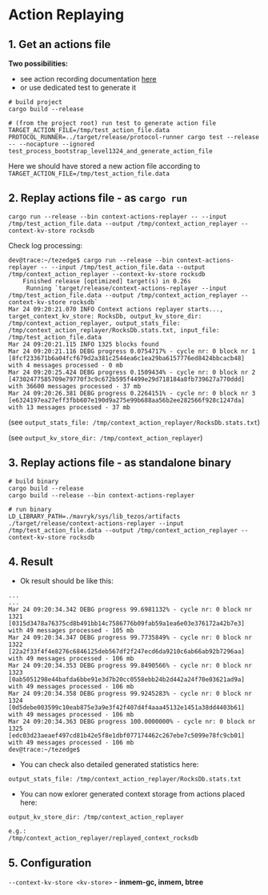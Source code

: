 # Action Replaying

## 1. Get an actions file

**Two possibilities:**
- see action recording documentation [here](action_recording.md)
- or use dedicated test to generate it
```
# build project
cargo build --release

# (from the project root) run test to generate action file
TARGET_ACTION_FILE=/tmp/test_action_file.data PROTOCOL_RUNNER=../target/release/protocol-runner cargo test --release -- --nocapture --ignored test_process_bootstrap_level1324_and_generate_action_file
```

Here we should have stored a new action file according to `TARGET_ACTION_FILE=/tmp/test_action_file.data`

## 2. Replay actions file - as `cargo run`

```
cargo run --release --bin context-actions-replayer -- --input /tmp/test_action_file.data --output /tmp/context_action_replayer --context-kv-store rocksdb
```

Check log processing:
```
dev@trace:~/tezedge$ cargo run --release --bin context-actions-replayer -- --input /tmp/test_action_file.data --output /tmp/context_action_replayer --context-kv-store rocksdb
    Finished release [optimized] target(s) in 0.26s
     Running `target/release/context-actions-replayer --input /tmp/test_action_file.data --output /tmp/context_action_replayer --context-kv-store rocksdb`
Mar 24 09:20:21.070 INFO Context actions replayer starts..., target_context_kv_store: RocksDb, output_kv_store_dir: /tmp/context_action_replayer, output_stats_file: /tmp/context_action_replayer/RocksDb.stats.txt, input_file: /tmp/test_action_file.data
Mar 24 09:20:21.115 INFO 1325 blocks found
Mar 24 09:20:21.116 DEBG progress 0.0754717% - cycle nr: 0 block nr 1 [8fcf233671b6a04fcf679d2a381c2544ea6c1ea29ba6157776ed8424bbcacb48] with 4 messages processed - 0 mb
Mar 24 09:20:25.424 DEBG progress 0.1509434% - cycle nr: 0 block nr 2 [47302477585709e79770f3c9c672b595f4499e29d718184a8fb739627a770ddd] with 36600 messages processed - 37 mb
Mar 24 09:20:26.381 DEBG progress 0.2264151% - cycle nr: 0 block nr 3 [e6324197ea27eff3fbb607e190d9a275e99b688aa56b2ee282566f928c1247da] with 13 messages processed - 37 mb
```

(see `output_stats_file: /tmp/context_action_replayer/RocksDb.stats.txt`)

(see `output_kv_store_dir: /tmp/context_action_replayer`)


## 3. Replay actions file - as standalone binary

```
# build binary
cargo build --release
cargo build --release --bin context-actions-replayer
```

```
# run binary
LD_LIBRARY_PATH=./mavryk/sys/lib_tezos/artifacts ./target/release/context-actions-replayer --input /tmp/test_action_file.data --output /tmp/context_action_replayer --context-kv-store rocksdb
```

## 4. Result

- Ok result should be like this:
```
...
...
Mar 24 09:20:34.342 DEBG progress 99.6981132% - cycle nr: 0 block nr 1321 [0315d3478a76375cd8b491bb14c7586776b09fab59a1ea6e03e376172a42b7e3] with 49 messages processed - 105 mb
Mar 24 09:20:34.347 DEBG progress 99.7735849% - cycle nr: 0 block nr 1322 [22a2f33f4f4e8276c6846125deb567df2f247ecd6da9210c6ab66ab92b7296aa] with 49 messages processed - 106 mb
Mar 24 09:20:34.353 DEBG progress 99.8490566% - cycle nr: 0 block nr 1323 [0ab5051298e44bafda6bbe91e3d7b20cc0558ebb24b2d442a24f70e03621ad9a] with 49 messages processed - 106 mb
Mar 24 09:20:34.358 DEBG progress 99.9245283% - cycle nr: 0 block nr 1324 [0d5debe003599c10eab875e3a9e3f42f407d4f4aaa45132e1451a38dd4403b61] with 49 messages processed - 106 mb
Mar 24 09:20:34.363 DEBG progress 100.0000000% - cycle nr: 0 block nr 1325 [edc03d23aeaef497cd81b42e5f8e1dbf077174462c267ebe7c5099e78fc9cb01] with 49 messages processed - 106 mb
dev@trace:~/tezedge$
```
- You can check also detailed generated statistics here:
```
output_stats_file: /tmp/context_action_replayer/RocksDb.stats.txt
```
- You can now exlorer generated context storage from actions placed here:
```
output_kv_store_dir: /tmp/context_action_replayer

e.g.:
/tmp/context_action_replayer/replayed_context_rocksdb
```

## 5. Configuration
`--context-kv-store <kv-store>` - **inmem-gc, inmem, btree**
